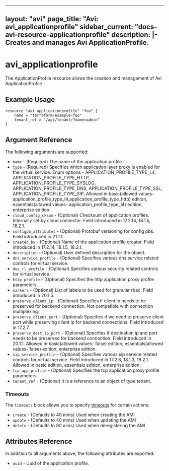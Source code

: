 <!--
    Copyright 2021 VMware, Inc.
    SPDX-License-Identifier: Mozilla Public License 2.0
-->
---
layout: "avi"
page_title: "Avi: avi_applicationprofile"
sidebar_current: "docs-avi-resource-applicationprofile"
description: |-
  Creates and manages Avi ApplicationProfile.
---

# avi_applicationprofile

The ApplicationProfile resource allows the creation and management of Avi ApplicationProfile

## Example Usage

```hcl
resource "avi_applicationprofile" "foo" {
    name = "terraform-example-foo"
    tenant_ref = "/api/tenant/?name=admin"
}
```

## Argument Reference

The following arguments are supported:

* `name` - (Required) The name of the application profile.
* `type` - (Required) Specifies which application layer proxy is enabled for the virtual service. Enum options - APPLICATION_PROFILE_TYPE_L4, APPLICATION_PROFILE_TYPE_HTTP, APPLICATION_PROFILE_TYPE_SYSLOG, APPLICATION_PROFILE_TYPE_DNS, APPLICATION_PROFILE_TYPE_SSL, APPLICATION_PROFILE_TYPE_SIP. Allowed in basic(allowed values- application_profile_type_l4,application_profile_type_http) edition, essentials(allowed values- application_profile_type_l4) edition, enterprise edition.
* `cloud_config_cksum` - (Optional) Checksum of application profiles. Internally set by cloud connector. Field introduced in 17.2.14, 18.1.5, 18.2.1.
* `configpb_attributes` - (Optional) Protobuf versioning for config pbs. Field introduced in 21.1.1.
* `created_by` - (Optional) Name of the application profile creator. Field introduced in 17.2.14, 18.1.5, 18.2.1.
* `description` - (Optional) User defined description for the object.
* `dns_service_profile` - (Optional) Specifies various dns service related controls for virtual service.
* `dos_rl_profile` - (Optional) Specifies various security related controls for virtual service.
* `http_profile` - (Optional) Specifies the http application proxy profile parameters.
* `markers` - (Optional) List of labels to be used for granular rbac. Field introduced in 20.1.5.
* `preserve_client_ip` - (Optional) Specifies if client ip needs to be preserved for backend connection. Not compatible with connection multiplexing.
* `preserve_client_port` - (Optional) Specifies if we need to preserve client port while preserving client ip for backend connections. Field introduced in 17.2.7.
* `preserve_dest_ip_port` - (Optional) Specifies if destination ip and port needs to be preserved for backend connection. Field introduced in 20.1.1. Allowed in basic(allowed values- false) edition, essentials(allowed values- false) edition, enterprise edition.
* `sip_service_profile` - (Optional) Specifies various sip service related controls for virtual service. Field introduced in 17.2.8, 18.1.3, 18.2.1. Allowed in basic edition, essentials edition, enterprise edition.
* `tcp_app_profile` - (Optional) Specifies the tcp application proxy profile parameters.
* `tenant_ref` - (Optional) It is a reference to an object of type tenant.


### Timeouts

The `timeouts` block allows you to specify [timeouts](https://www.terraform.io/docs/configuration/resources.html#timeouts) for certain actions:

* `create` - (Defaults to 40 mins) Used when creating the AMI
* `update` - (Defaults to 40 mins) Used when updating the AMI
* `delete` - (Defaults to 90 mins) Used when deregistering the AMI

## Attributes Reference

In addition to all arguments above, the following attributes are exported:

* `uuid` -  Uuid of the application profile.

